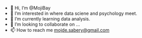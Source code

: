- 👋 Hi, I’m @MojiBay
- 👀 I’m interested in where data sciene and psychology meet.
- 🌱 I’m currently learning data analysis.
- 💞️ I’m looking to collaborate on ...
- 📫 How to reach me mojde.sabery@gmail.com

<!---
MojiBay/MojiBay is a ✨ special ✨ repository because its `README.md` (this file) appears on your GitHub profile.
You can click the Preview link to take a look at your changes.
--->
